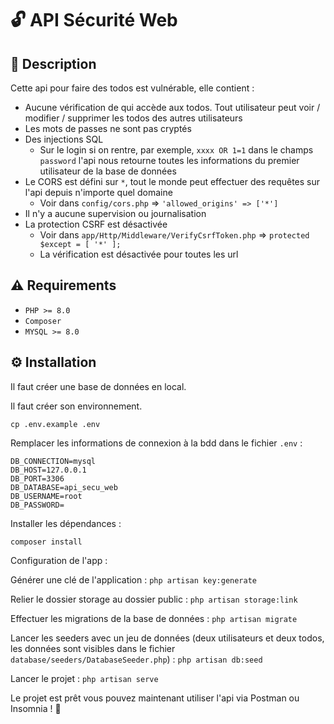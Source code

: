 # 🔓 API Sécurité Web

## 📄 Description

Cette api pour faire des todos est vulnérable, elle contient :

* Aucune vérification de qui accède aux todos. Tout utilisateur peut voir / modifier / supprimer les todos des autres utilisateurs
* Les mots de passes ne sont pas cryptés
* Des injections SQL
  * Sur le login si on rentre, par exemple, `xxxx OR 1=1` dans le champs `password` l'api nous retourne toutes les informations du premier utilisateur de la base de données
* Le CORS est défini sur `*`, tout le monde peut effectuer des requêtes sur l'api depuis n'importe quel domaine
  * Voir dans `config/cors.php` => `'allowed_origins' => ['*']`
* Il n'y a aucune supervision ou journalisation
* La protection CSRF est désactivée
  * Voir dans `app/Http/Middleware/VerifyCsrfToken.php` => `protected $except = [
    '*'
    ];`
  * La vérification est désactivée pour toutes les url

## ⚠️ Requirements

* `PHP >= 8.0`
* `Composer`
* `MYSQL >= 8.0`

## ⚙️ Installation

Il faut créer une base de données en local.

Il faut créer son environnement.

`cp .env.example .env`

Remplacer les informations de connexion à la bdd dans le fichier `.env` :
```
DB_CONNECTION=mysql
DB_HOST=127.0.0.1
DB_PORT=3306
DB_DATABASE=api_secu_web
DB_USERNAME=root
DB_PASSWORD=
```

Installer les dépendances :

`composer install`

Configuration de l'app :

Générer une clé de l'application : `php artisan key:generate`

Relier le dossier storage au dossier public : `php artisan storage:link`

Effectuer les migrations de la base de données : `php artisan migrate`

Lancer les seeders avec un jeu de données (deux utilisateurs et deux todos, les données sont visibles dans le fichier `database/seeders/DatabaseSeeder.php`) : `php artisan db:seed`

Lancer le projet : `php artisan serve`

Le projet est prêt vous pouvez maintenant utiliser l'api via Postman ou Insomnia ! 🎉

